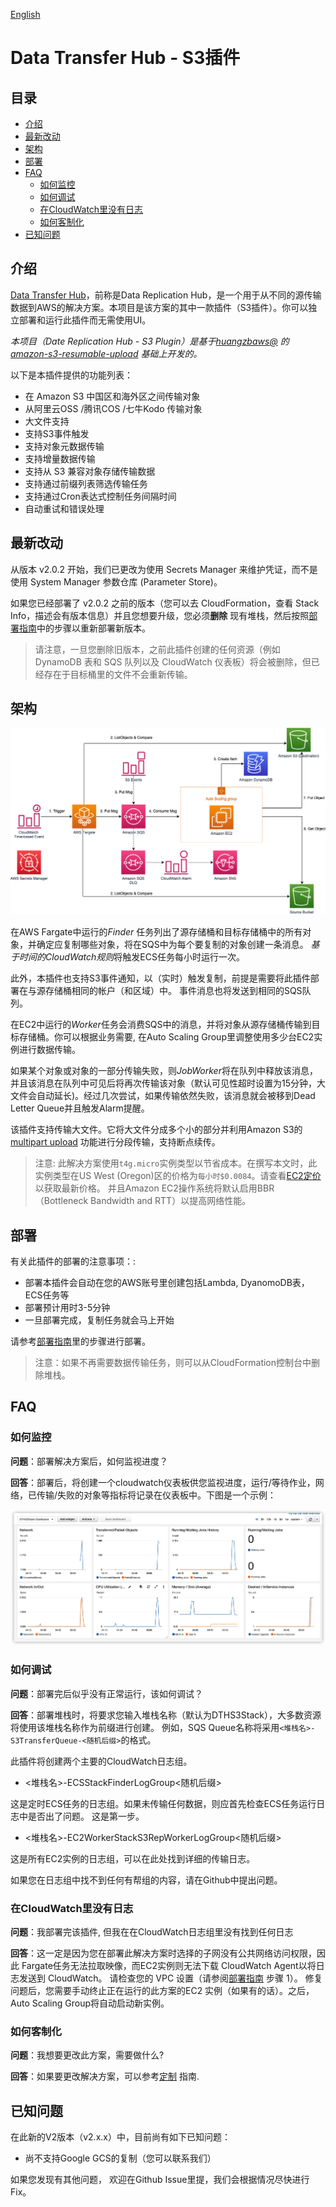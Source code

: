 
[English](./README.md)

# Data Transfer Hub - S3插件

## 目录
* [介绍](#介绍)
* [最新改动](#最新改动)
* [架构](#架构)
* [部署](#部署)
* [FAQ](#faq)
  * [如何监控](#如何监控)
  * [如何调试](#如何调试)
  * [在CloudWatch里没有日志](#在CloudWatch里没有日志)
  * [如何客制化](#如何客制化)
* [已知问题](#已知问题)

## 介绍

[Data Transfer Hub](https://github.com/awslabs/aws-data-replication-hub)，前称是Data Replication Hub，是一个用于从不同的源传输数据到AWS的解决方案。本项目是该方案的其中一款插件（S3插件）。你可以独立部署和运行此插件而无需使用UI。

_本项目（Date Replication Hub - S3 Plugin）是基于[huangzbaws@](https://github.com/huangzbaws) 的 [amazon-s3-resumable-upload](https://github.com/aws-samples/amazon-s3-resumable-upload) 基础上开发的。_

以下是本插件提供的功能列表：

- 在 Amazon S3 中国区和海外区之间传输对象
- 从阿里云OSS /腾讯COS /七牛Kodo 传输对象
- 大文件支持
- 支持S3事件触发
- 支持对象元数据传输
- 支持增量数据传输
- 支持从 S3 兼容对象存储传输数据
- 支持通过前缀列表筛选传输任务
- 支持通过Cron表达式控制任务间隔时间
- 自动重试和错误处理

## 最新改动

从版本 v2.0.2 开始，我们已更改为使用 Secrets Manager 来维护凭证，而不是使用 System Manager 参数仓库 (Parameter Store)。

如果您已经部署了 v2.0.2 之前的版本（您可以去 CloudFormation，查看 Stack Info，描述会有版本信息）并且您想要升级，您必须**删除** 现有堆栈，然后按照[部署指南](./docs/DEPLOYMENT_CN.md)中的步骤以重新部署新版本。

> 请注意，一旦您删除旧版本，之前此插件创建的任何资源（例如 DynamoDB 表和 SQS 队列以及 CloudWatch 仪表板）将会被删除，但已经存在于目标桶里的文件不会重新传输。

## 架构

![S3 Plugin Architect](s3-plugin-architect.png)

在AWS Fargate中运行的*Finder* 任务列出了源存储桶和目标存储桶中的所有对象，并确定应复制哪些对象，将在SQS中为每个要复制的对象创建一条消息。 *基于时间的CloudWatch规则*将触发ECS任务每小时运行一次。

此外，本插件也支持S3事件通知，以（实时）触发复制，前提是需要将此插件部署在与源存储桶相同的帐户（和区域）中。 事件消息也将发送到相同的SQS队列。

在EC2中运行的*Worker*任务会消费SQS中的消息，并将对象从源存储桶传输到目标存储桶。你可以根据业务需要, 在Auto Scaling Group里调整使用多少台EC2实例进行数据传输。

如果某个对象或对象的一部分传输失败，则*JobWorker*将在队列中释放该消息，并且该消息在队列中可见后将再次传输该对象（默认可见性超时设置为15分钟，大文件会自动延长)。经过几次尝试，如果传输依然失败，该消息就会被移到Dead Letter Queue并且触发Alarm提醒。

该插件支持传输大文件。它将大文件分成多个小的部分并利用Amazon S3的[multipart upload](https://docs.aws.amazon.com/AmazonS3/latest/dev/mpuoverview.html) 功能进行分段传输，支持断点续传。

> 注意: 此解决方案使用`t4g.micro`实例类型以节省成本。在撰写本文时，此实例类型在US West (Oregon)区的价格为`每小时$0.0084`。请查看[EC2定价](https://aws.amazon.com/ec2/pricing/on-demand/)以获取最新价格。 并且Amazon EC2操作系统将默认启用BBR（Bottleneck Bandwidth and RTT）以提高网络性能。

## 部署

有关此插件的部署的注意事项：:

- 部署本插件会自动在您的AWS账号里创建包括Lambda, DyanomoDB表，ECS任务等
- 部署预计用时3-5分钟
- 一旦部署完成，复制任务就会马上开始

请参考[部署指南](./docs/DEPLOYMENT_CN.md)里的步骤进行部署。

> 注意：如果不再需要数据传输任务，则可以从CloudFormation控制台中删除堆栈。


## FAQ

### 如何监控

**问题**：部署解决方案后，如何监视进度？

**回答**：部署后，将创建一个cloudwatch仪表板供您监视进度，运行/等待作业，网络，已传输/失败的对象等指标将记录在仪表板中。下图是一个示例：

![Cloudwatch Dashboard Example](docs/dashboard.png)

### 如何调试

**问题**：部署完后似乎没有正常运行，该如何调试？

**回答**：部署堆栈时，将要求您输入堆栈名称（默认为DTHS3Stack），大多数资源将使用该堆栈名称作为前缀进行创建。 例如，SQS Queue名称将采用`<堆栈名>-S3TransferQueue-<随机后缀>`的格式。

此插件将创建两个主要的CloudWatch日志组。

- &lt;堆栈名&gt;-ECSStackFinderLogGroup&lt;随机后缀&gt;

这是定时ECS任务的日志组。如果未传输任何数据，则应首先检查ECS任务运行日志中是否出了问题。 这是第一步。

- &lt;堆栈名&gt;-EC2WorkerStackS3RepWorkerLogGroup&lt;随机后缀&gt;

这是所有EC2实例的日志组，可以在此处找到详细的传输日志。

如果您在日志组中找不到任何有帮组的内容，请在Github中提出问题。

### 在CloudWatch里没有日志

**问题**：我部署完该插件, 但我在在CloudWatch日志组里没有找到任何日志

**回答**：这一定是因为您在部署此解决方案时选择的子网没有公共网络访问权限，因此 Fargate任务无法拉取映像，而EC2实例则无法下载 CloudWatch Agent以将日志发送到 CloudWatch。 请检查您的 VPC 设置（请参阅[部署指南](./docs/DEPLOYMENT_CN.md) 步骤 1）。 修复问题后，您需要手动终止正在运行的此方案的EC2 实例（如果有的话）。之后，Auto Scaling Group将自动启动新实例。


### 如何客制化

**问题**：我想要更改此方案，需要做什么?

**回答**：如果要更改解决方案，可以参考[定制](./docs/CUSTOM_BUILD.md) 指南.


## 已知问题

在此新的V2版本（v2.x.x）中，目前尚有如下已知问题：

- 尚不支持Google GCS的复制（您可以联系我们）

如果您发现有其他问题， 欢迎在Github Issue里提，我们会根据情况尽快进行Fix。